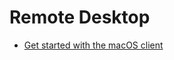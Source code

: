 # Remote Desktop

+ [Get started with the macOS client](https://learn.microsoft.com/en-us/windows-server/remote/remote-desktop-services/clients/remote-desktop-mac)
